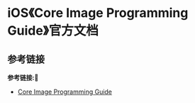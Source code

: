 # iOS《Core Image Programming Guide》官方文档



## 参考链接
**参考链接:🔗**
+ [Core Image Programming Guide](https://developer.apple.com/library/archive/documentation/GraphicsImaging/Conceptual/CoreImaging/ci_intro/ci_intro.html#//apple_ref/doc/uid/TP30001185)

